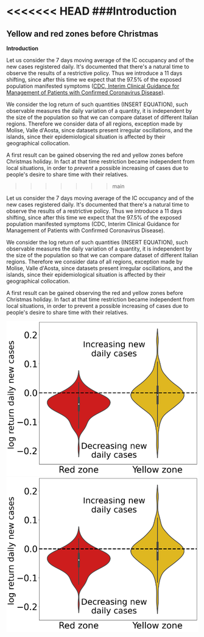 <<<<<<< HEAD
###Introduction
=======
## Yellow and red zones before Christmas
**Introduction**

Let us consider the 7 days moving average of the IC occupancy and of the new cases registered daily. 
It's documented that there's a natural time to observe the results of a restrictive policy. Thus we introduce a 11 days shifting, since after this time we expect that the 97.5% of the exposed population manifested symptoms ([CDC, Interim Clinical Guidance for Management of Patients with Confirmed Coronavirus Disease](https://www.cdc.gov/coronavirus/2019-ncov/hcp/clinical-guidance-management-patients.html)). 

We consider the log return of such quantities (INSERT EQUATION), such observable
measures the daily variation of a quantity, it is independent by the size of the population so that we can compare dataset of different Italian regions.
Therefore we consider data of all regions, exception made by Molise, Valle d'Aosta, since datasets present irregular oscillations, and the islands, since their epidemiological situation is affected by their geographical collocation.

A first result can be gained observing the red and yellow zones before Christmas holiday. In fact at that time restriction became independent from local situations, in order to *prevent* a possible increasing of cases due to people's desire to share time with their relatives. 
>>>>>>> main

Let us consider the 7 days moving average of the IC occupancy and of the new cases registered daily. It's documented that there's a natural time to observe the results of a restrictive policy. Thus we introduce a 11 days shifting, since after this time we expect that the 97.5% of the exposed population manifested symptoms (CDC, Interim Clinical Guidance for Management of Patients with Confirmed Coronavirus Disease).

We consider the log return of such quantities (INSERT EQUATION), such observable measures the daily variation of a quantity, it is independent by the size of the population so that we can compare dataset of different Italian regions. Therefore we consider data of all regions, exception made by Molise, Valle d'Aosta, since datasets present irregular oscillations, and the islands, since their epidemiological situation is affected by their geographical collocation.

A first result can be gained observing the red and yellow zones before Christmas holiday. In fact at that time restriction became independent from local situations, in order to prevent a possible increasing of cases due to people's desire to share time with their relatives.

![](images/logreturn_IC.png)
![](images/logreturn_new_cases.png)